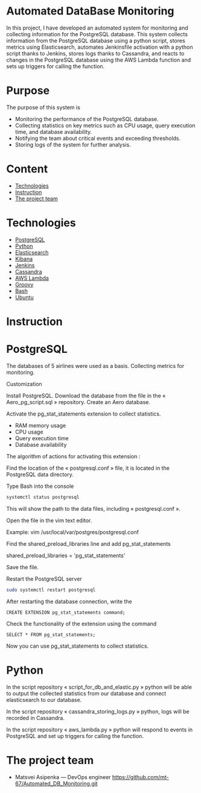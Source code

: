 # Automated DataBase Monitoring

In this project, I have developed an automated system for monitoring and collecting information for the PostgreSQL database. This system collects information from the PostgreSQL database using a python script, stores metrics using Elasticsearch, automates Jenkinsfile activation with a python script thanks to Jenkins, stores logs thanks to Cassandra, and reacts to changes in the PostgreSQL database using the AWS Lambda function and sets up triggers for calling the function.


# Purpose

The purpose of this system is 

- Monitoring the performance of the PostgreSQL database.
- Collecting statistics on key metrics such as CPU usage, query execution time, and database availability.
- Notifying the team about critical events and exceeding thresholds.
- Storing logs of the system for further analysis.


# Content

- [Technologies](#Technologies)
- [Instruction](#Instruction)
- [The project team](#The_project_team)

# Technologies

- [PostgreSQL](#PostgreSQL)
- [Python](#Python)
- [Elasticsearch](#Elasticsearch)
- [Kibana](#Kibana)
- [Jenkins](#Jenkins)
- [Cassandra](#Cassandra)
- [AWS Lambda](#AWS_Lambda)
- [Groovy](#Groovy)
- [Bash](#Bash)
- [Ubuntu](#Ubuntu)

# Instruction

# PostgreSQL

The databases of 5 airlines were used as a basis.
Collecting metrics for monitoring.


Customization 

Install PostgreSQL. Download the database from the file in the « Aero_pg_script.sql » repository. Create an Aero database.

Activate the pg_stat_statements extension to collect statistics.
- RAM memory usage
- CPU usage
- Query execution time
- Database availability


The algorithm of actions for activating this extension :

Find the location of the « postgresql.conf » file, it is located in the PostgreSQL data directory.
   
Type Bash into the console
```Bash
systemctl status postgresql
```

This will show the path to the data files, including « postgresql.conf ».

Open the file in the vim text editor.

Example: 
vim /usr/local/var/postgres/postgresql.conf
   
Find the shared_preload_libraries line and add pg_stat_statements

shared_preload_libraries = 'pg_stat_statements’ 
   
Save the file.

Restart the PostgreSQL server
```Bash
sudo systemctl restart postgresql
```
After restarting the database connection, write the 
```PostgreSQL
CREATE EXTENSION pg_stat_statements command;
```

Check the functionality of the extension using the command
```PostgreSQL
SELECT * FROM pg_stat_statements;
```

Now you can use pg_stat_statements to collect statistics.


# Python

In the script repository « script_for_db_and_elastic.py » python will be able to output the collected statistics from our database and connect elasticsearch to our database.

In the script repository « cassandra_storing_logs.py » python, logs will be recorded in Cassandra.

In the script repository « aws_lambda.py » python will respond to events in PostgreSQL and set up triggers for calling the function.

# The project team

- Matsvei Asipenka — DevOps engineer   https://github.com/mt-67/Automated_DB_Monitoring.git

